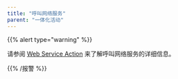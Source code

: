 ```yaml
---
title: "呼叫网络服务"
parent: "一体化活动"
---
```


{{% alert type="warning" %}}

请参阅 [Web Service Action](call-web-service-action) 来了解呼叫网络服务的详细信息。

{{% /报警 %}}
